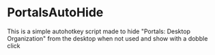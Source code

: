 # PortalsAutoHide
This is a simple autohotkey script made to hide "Portals: Desktop Organization" from the desktop when not used and show with a dobble click
